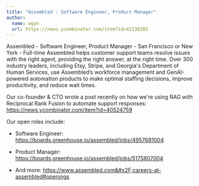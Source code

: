```yaml
---
title: "Assembled : Software Engineer, Product Manager"
author:
  name: wgyn
  url: https://news.ycombinator.com/item?id=41136285
---
```

Assembled - Software Engineer, Product Manager - San Francisco or New York - Full-time
Assembled helps customer support teams resolve issues with the right agent, providing the right answer, at the right time. Over 300 industry leaders, including Etsy, Stripe, and Georgia&#x27;s Department of Human Services, use Assembled’s workforce management and GenAI-powered automation products to make optimal staffing decisions, improve productivity, and reduce wait times.

Our co-founder &amp; CTO wrote a post recently on how we&#x27;re using RAG with Reciprocal Rank Fusion to automate support responses: <a href="https:&#x2F;&#x2F;news.ycombinator.com&#x2F;item?id=40524759">https:&#x2F;&#x2F;news.ycombinator.com&#x2F;item?id=40524759</a>

Our open roles include:

- Software Engineer: <a href="https:&#x2F;&#x2F;boards.greenhouse.io&#x2F;assembled&#x2F;jobs&#x2F;4957681004" rel="nofollow">https:&#x2F;&#x2F;boards.greenhouse.io&#x2F;assembled&#x2F;jobs&#x2F;4957681004</a>

- Product Manager: <a href="https:&#x2F;&#x2F;boards.greenhouse.io&#x2F;assembled&#x2F;jobs&#x2F;5175807004" rel="nofollow">https:&#x2F;&#x2F;boards.greenhouse.io&#x2F;assembled&#x2F;jobs&#x2F;5175807004</a>

- And more: <a href="https:&#x2F;&#x2F;www.assembled.com&#x2F;careers-at-assembled#openings" rel="nofollow">https:&#x2F;&#x2F;www.assembled.com&#x2F;careers-at-assembled#openings</a>
